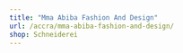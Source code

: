 ```yaml
---
title: "Mma Abiba Fashion And Design"
url: /accra/mma-abiba-fashion-and-design/
shop: Schneiderei
---
```

